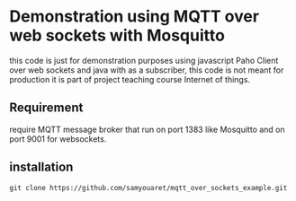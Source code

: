 # Demonstration using MQTT over web sockets with Mosquitto

this code is just for demonstration purposes using javascript Paho Client over web
sockets and java with as a subscriber, this code is not meant for production it is part of project 
teaching course Internet of things.

## Requirement

require MQTT message broker that run on port 1383 like Mosquitto
and on port 9001 for websockets.

## installation

    git clone https://github.com/samyouaret/mqtt_over_sockets_example.git